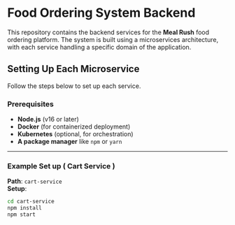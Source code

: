 # Food Ordering System Backend

This repository contains the backend services for the **Meal Rush** food ordering platform. The system is built using a microservices architecture, with each service handling a specific domain of the application.

## Setting Up Each Microservice

Follow the steps below to set up each service.

### Prerequisites
- **Node.js** (v16 or later)
- **Docker** (for containerized deployment)
- **Kubernetes** (optional, for orchestration)
- **A package manager** like `npm` or `yarn`

---

###  Example Set up ( Cart Service )
**Path**: `cart-service`  
**Setup**:
```bash
cd cart-service
npm install
npm start